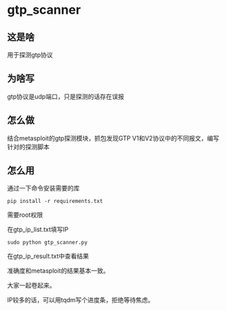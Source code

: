 # gtp_scanner

## 这是啥
用于探测gtp协议

## 为啥写
gtp协议是udp端口，只是探测的话存在误报

## 怎么做
结合metasploit的gtp探测模块，抓包发现GTP V1和V2协议中的不同报文，编写针对的探测脚本

## 怎么用
通过一下命令安装需要的库
```
pip install -r requirements.txt
```
需要root权限

在gtp_ip_list.txt填写IP
```
sudo python gtp_scanner.py
```
在gtp_ip_result.txt中查看结果



准确度和metasploit的结果基本一致。

大家一起卷起来。


IP较多的话，可以用tqdm写个进度条，拒绝等待焦虑。
